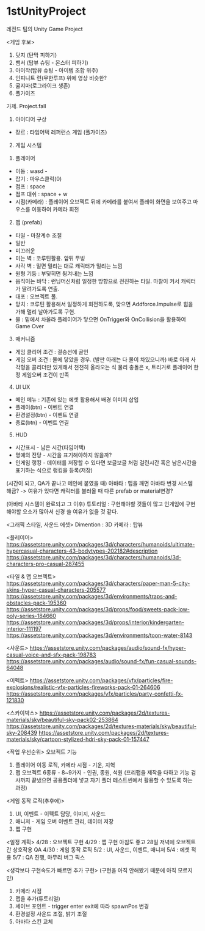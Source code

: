# 1stUnityProject
레전드 팀의 Unity Game Project

<게임 후보>
1. 닷지 (탄막 피하기)
2. 뱀서 (탑뷰 슈팅 - 몬스터 피하기)
3. 아이작(탑뷰 슈팅 - 아이템 조합 위주)
4. 인피니트 런(무한루프) 위에 영상 비슷한?
5. 굶지마(로그라이크 생존)
6. 폴가이즈

가제. Project.fall

1. 아이디어 구상
  - 장르 : 타임어택 레퍼런스 게임 (폴가이즈)

2. 게임 시스템
1) 플레이어
  - 이동 : wasd - 
  - 잡기 : 마우스클릭(0) 
  - 점프 : space 
  - 점프 대쉬 : space + w
  - 시점(카메라) : 플레이어 오브젝트 뒤에 카메라를 붙여서 플레이 화면을 보여주고 마우스를 이동하여 카메라 회전

2) 맵 (prefab)
  - 타일 - 마찰계수 조절
  - 일반
  - 미끄러운 
  - 미는 벽 : 코루틴활용. 앞뒤 무빙
  - 사각 벽 : 밀면 밀리는 대로 캐릭터가 밀리는 느낌
  - 원형 기둥 : 부딫히면 튕겨내는 느낌
  - 움직이는 바닥 : 런닝머신처럼 일정한 방향으로 전진하는 타일. 마찰이 커서 캐릭터가 딸려가도록 연출.
  - 대포 : 오브젝트 풀.
  - 망치 : 코루틴 활용해서 일정하게 회전하도록, 맞으면 Addforce.Impulse로 힘을 가해 멀리 날아가도록 구현.
  - 물 : 밑에서 차올라 플레이어가 닿으면 OnTrigger와 OnCollision을 활용하여 Game Over

3) 매커니즘 
  - 게임 클리어 조건 : 결승선에 골인
  - 게임 오버 조건 : 물에 닿았을 경우. (발판 아래는 다 물이 차있으니까)
    바로 아래 사각형을 콜리더만 있게해서 천천히 올라오는 식
    물리 충돌은 x, 트리거로 플레이어 한정 게임오버 조건이 만족

4) UI UX
  - 메인 메뉴 : 기존에 있는 에셋 활용해서 배경 이미지 삽입
  - 플레이(btn) - 이벤트 연결
  - 환경설정(btn) - 이벤트 연결
  - 종료(btn) - 이벤트 연결
5) HUD 
  - 시간표시 - 남은 시간(타임어택)
  - 명예의 전당 - 시간을 표기해야하지 않을까? 
  - 인게임 랭킹 - 데이터를 저장할 수 있다면 보글보글 처럼 걸린시간 혹은 남은시간을 표기하는 식으로 랭킹을 등록(저장)

(시간이 되고, QA가 끝나고 메인에 붙였을 때) 
아바타 : 맵을 깨면 아바타 변경 시스템 해금? -> 여유가 있다면 캐릭터를 불러올 때 다른 prefab or material변경?

(아바타 시스템이 완료되고 그 이후) 
튜토리얼 : 구현해야할 것들이 많고 인게임에 구현해야할 요소가 많아서 신경 쓸 여유가 없을 것 같다.

<그래픽 스타일, 사운드 에셋>
Dimention : 3D
카메라 : 탑뷰

<플레이어>
https://assetstore.unity.com/packages/3d/characters/humanoids/ultimate-hypercasual-characters-43-bodytypes-202182#description
https://assetstore.unity.com/packages/3d/characters/humanoids/3d-characters-pro-casual-287455

<타일 & 맵 오브젝트>
https://assetstore.unity.com/packages/3d/characters/paper-man-5-city-skins-hyper-casual-characters-205577
https://assetstore.unity.com/packages/3d/environments/traps-and-obstacles-pack-195360
https://assetstore.unity.com/packages/3d/props/food/sweets-pack-low-poly-series-184660
https://assetstore.unity.com/packages/3d/props/interior/kindergarten-interior-111197
https://assetstore.unity.com/packages/3d/environments/toon-water-8143

<사운드>
https://assetstore.unity.com/packages/audio/sound-fx/hyper-casual-voice-and-sfx-pack-198783
https://assetstore.unity.com/packages/audio/sound-fx/fun-casual-sounds-64048

<이펙트>
https://assetstore.unity.com/packages/vfx/particles/fire-explosions/realistic-vfx-particles-fireworks-pack-01-264606
https://assetstore.unity.com/packages/vfx/particles/party-confetti-fx-121830

<스카이박스>
https://assetstore.unity.com/packages/2d/textures-materials/sky/beautiful-sky-pack02-253864
https://assetstore.unity.com/packages/2d/textures-materials/sky/beautiful-sky-208439
https://assetstore.unity.com/packages/2d/textures-materials/sky/cartoon-stylized-hdri-sky-pack-01-157447


<작업 우선순위>
오브젝트 기능
1. 플레이어 이동 로직, 카메라 시점 - 기운, 지혁
2. 맵 오브젝트 6종류 - 8~9가지 - 인권, 종원, 석원
(프리팹을 제작을 다하고 기능 검사까지 끝냈으면 공용폴더에 넣고 자기 폴더 테스트씬에서 활용할 수 있도록 하는 과정)

<게임 동작 로직(추후에)>
1. UI, 이벤트 - 이펙트 담당, 이미지, 사운드
2. 매니저 - 게임 오버 이벤트 관리, 데이터 저장
3. 맵 구현 

<일정 계획>
4/28 : 오브젝트 구현 
4/29 : 맵 구현
아침도 좋고 28일 저녁에 오브젝트 간 상호작용 QA
4/30 : 게임 동작 로직
5/2 : UI, 사운드, 이벤트, 매니저
5/4 : 에셋 적용
5/7 : QA 진행, 마무리 버그 픽스

<생각보다 구현속도가 빠르면 추가 구현> (구현을 아직 안해봤기 때문에 아직 모르지만)
1. 카메라 시점
2. 맵을 추가(튜토리얼)
3. 세이브 포인트 - trigger enter exit에 따라 spawnPos 변경 
4. 환경설정 사운드 조절, 밝기 조절
5. 아바타 스킨 교체

